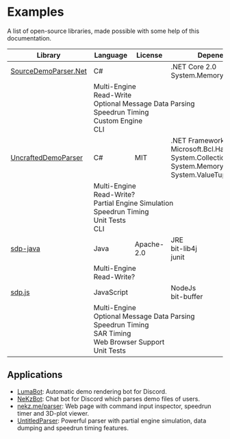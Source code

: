 # Examples

A list of open-source libraries, made possible with some help of this documentation.

<table>
    <thead>
        <tr>
            <th>Library</th>
            <th>Language</th>
            <th>License</th>
            <th>Depenencies</th>
        </tr>
    </thead>
    <tbody>
        <tr>
            <td><a href="https://github.com/NeKzor/SourceDemoParser.Net">SourceDemoParser.Net</a></td>
            <td>C#</td>
            <td></td>
            <td>.NET Core 2.0<br>System.Memory</td>
        </tr>
        <tr>
            <td></td>
            <td colspan="3">
                Multi-Engine<br>
                Read-Write<br>
                Optional Message Data Parsing<br>
                Speedrun Timing<br>
                Custom Engine<br>
                CLI
            </td>
        </tr>
        <tr>
            <td><a href="https://github.com/UncraftedName/UncraftedDemoParser">UncraftedDemoParser</a></td>
            <td>C#</td>
            <td>MIT</td>
            <td>.NET Framework
                4.6.1<br>Microsoft.Bcl.HashCode<br>System.Collections.Immutable<br>System.Memory<br>System.ValueTuple
            </td>
        </tr>
        <tr>
            <td></td>
            <td colspan="3">
                Multi-Engine<br>
                Read-Write?<br>
                Partial Engine Simulation<br>
                Speedrun Timing<br>
                Unit Tests<br>
                CLI
            </td>
        </tr>
        <tr>
            <td><a href="https://github.com/WalkerKnapp/sdp-java">sdp-java</a></td>
            <td>Java</td>
            <td>Apache-2.0</td>
            <td>JRE<br>bit-lib4j<br>junit</td>
        </tr>
        <tr>
            <td></td>
            <td colspan="3">
                Multi-Engine<br>
                Read-Write?<br>
            </td>
        <tr>
            <td><a href="https://github.com/NeKzor/sdp.js">sdp.js</a></td>
            <td>JavaScript</td>
            <td></td>
            <td>NodeJs<br>bit-buffer</td>
        </tr>
        <tr>
            <td></td>
            <td colspan="3">
                Multi-Engine<br>
                Optional Message Data Parsing<br>
                Speedrun Timing<br>
                SAR Timing<br>
                Web Browser Support<br>
                Unit Tests
            </td>
        </tr>
    </tbody>
</table>

## Applications

- [LumaBot](https://github.com/WalkerKnapp/LumaBot): Automatic demo rendering bot for Discord.
- [NeKzBot](https://nekz.me/NeKzBot): Chat bot for Discord which parses demo files of users.
- [nekz.me/parser](https://nekz.me/parser): Web page with command input inspector, speedrun timer and 3D-plot viewer.
- [UntitledParser](https://github.com/UncraftedName/UncraftedDemoParser/releases): Powerful parser with partial engine simulation, data dumping and speedrun timing features.
